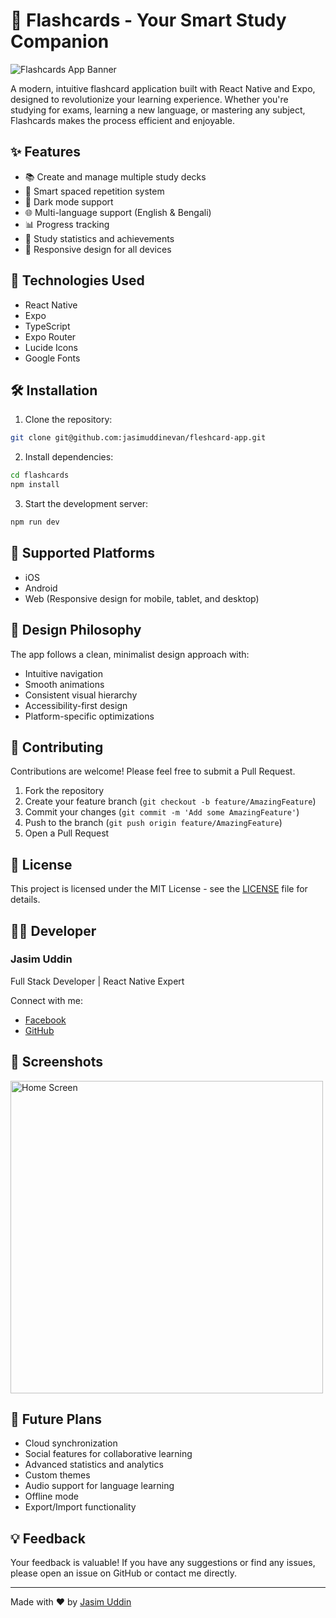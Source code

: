 # 📱 Flashcards - Your Smart Study Companion

![Flashcards App Banner](https://i.postimg.cc/dtypWBWr/image.png400&fit=crop)

A modern, intuitive flashcard application built with React Native and Expo, designed to revolutionize your learning experience. Whether you're studying for exams, learning a new language, or mastering any subject, Flashcards makes the process efficient and enjoyable.

## ✨ Features

- 📚 Create and manage multiple study decks
- 🔄 Smart spaced repetition system
- 🌙 Dark mode support
- 🌐 Multi-language support (English & Bengali)
- 📊 Progress tracking
- 🎯 Study statistics and achievements
- 📱 Responsive design for all devices

## 🚀 Technologies Used

- React Native
- Expo
- TypeScript
- Expo Router
- Lucide Icons
- Google Fonts

## 🛠️ Installation

1. Clone the repository:
```bash
git clone git@github.com:jasimuddinevan/fleshcard-app.git
```

2. Install dependencies:
```bash
cd flashcards
npm install
```

3. Start the development server:
```bash
npm run dev
```

## 📱 Supported Platforms

- iOS
- Android
- Web (Responsive design for mobile, tablet, and desktop)

## 🎨 Design Philosophy

The app follows a clean, minimalist design approach with:
- Intuitive navigation
- Smooth animations
- Consistent visual hierarchy
- Accessibility-first design
- Platform-specific optimizations

## 🤝 Contributing

Contributions are welcome! Please feel free to submit a Pull Request.

1. Fork the repository
2. Create your feature branch (`git checkout -b feature/AmazingFeature`)
3. Commit your changes (`git commit -m 'Add some AmazingFeature'`)
4. Push to the branch (`git push origin feature/AmazingFeature`)
5. Open a Pull Request

## 📝 License

This project is licensed under the MIT License - see the [LICENSE](LICENSE) file for details.

## 👨‍💻 Developer

### Jasim Uddin
Full Stack Developer | React Native Expert

Connect with me:
- [Facebook](https://www.facebook.com/jasimuddinevan)
- [GitHub](https://github.com/jasimuddinevan)

## 📸 Screenshots

<div style="display: flex; gap: 20px; flex-wrap: wrap;">
  <img src="https://i.postimg.cc/qvZKzsTD/image.png" alt="Home Screen" width="500"/>
  
</div>

## 🌟 Future Plans

- Cloud synchronization
- Social features for collaborative learning
- Advanced statistics and analytics
- Custom themes
- Audio support for language learning
- Offline mode
- Export/Import functionality

## 💡 Feedback

Your feedback is valuable! If you have any suggestions or find any issues, please open an issue on GitHub or contact me directly.

---

Made with ❤️ by [Jasim Uddin](https://www.facebook.com/jasimuddinevan)
